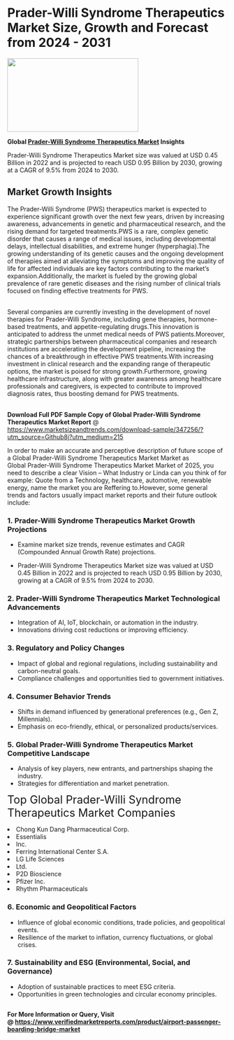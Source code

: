<H1>Prader-Willi Syndrome Therapeutics Market Size, Growth and Forecast from 2024 - 2031</H1><img class="aligncenter size-medium wp-image-584254" src="https://thirdeyenews.in/wp-content/uploads/2024/09/Global-Market-Research-300x168.jpeg" alt="" width="300" height="168" /><p><strong>Global&nbsp;<a href="https://www.marketsizeandtrends.com/download-sample/347256/?utm_source=Github8j?utm_medium=215">Prader-Willi Syndrome Therapeutics Market</a> Insights</strong></p><p>Prader-Willi Syndrome Therapeutics Market size was valued at USD 0.45 Billion in 2022 and is projected to reach USD 0.95 Billion by 2030, growing at a CAGR of 9.5% from 2024 to 2030.</p><p><h2>Market Growth Insights</h2> <p>The Prader-Willi Syndrome (PWS) therapeutics market is expected to experience significant growth over the next few years, driven by increasing awareness, advancements in genetic and pharmaceutical research, and the rising demand for targeted treatments.PWS is a rare, complex genetic disorder that causes a range of medical issues, including developmental delays, intellectual disabilities, and extreme hunger (hyperphagia).The growing understanding of its genetic causes and the ongoing development of therapies aimed at alleviating the symptoms and improving the quality of life for affected individuals are key factors contributing to the market’s expansion.Additionally, the market is fueled by the growing global prevalence of rare genetic diseases and the rising number of clinical trials focused on finding effective treatments for PWS.<br><br> </p> <p>Several companies are currently investing in the development of novel therapies for Prader-Willi Syndrome, including gene therapies, hormone-based treatments, and appetite-regulating drugs.This innovation is anticipated to address the unmet medical needs of PWS patients.Moreover, strategic partnerships between pharmaceutical companies and research institutions are accelerating the development pipeline, increasing the chances of a breakthrough in effective PWS treatments.With increasing investment in clinical research and the expanding range of therapeutic options, the market is poised for strong growth.Furthermore, growing healthcare infrastructure, along with greater awareness among healthcare professionals and caregivers, is expected to contribute to improved diagnosis rates, thus boosting demand for PWS treatments.<br><br></p><p><span class=""><strong>Download Full PDF Sample Copy of Global Prader-Willi Syndrome Therapeutics Market Report</strong> @ <a href="https://www.marketsizeandtrends.com/download-sample/347256/?utm_source=Github8j?utm_medium=215" target="_blank">https://www.marketsizeandtrends.com/download-sample/347256/?utm_source=Github8j?utm_medium=215</a></span></p><p>In order to make an accurate and perceptive description of future scope of a Global&nbsp;Prader-Willi Syndrome Therapeutics Market Market as Global&nbsp;Prader-Willi Syndrome Therapeutics Market Market of 2025, you need to describe a clear Vision &ndash; What Industry or Linda can you think of for example: Quote from a Technology, healthcare, automotive, renewable energy, name the market you are Reffering to.However, some general trends and factors usually impact market reports and their future outlook include:</p><h3>1.&nbsp;<strong>Prader-Willi Syndrome Therapeutics Market Growth Projections</strong></h3><ul><li>Examine market size trends, revenue estimates and CAGR (Compounded Annual Growth Rate) projections.</li><li><p>Prader-Willi Syndrome Therapeutics Market size was valued at USD 0.45 Billion in 2022 and is projected to reach USD 0.95 Billion by 2030, growing at a CAGR of 9.5% from 2024 to 2030.</p></li></ul><h3>2.&nbsp;<strong>Prader-Willi Syndrome Therapeutics Market Technological Advancements</strong></h3><ul><li>Integration of AI, IoT, blockchain, or automation in the industry.</li><li>Innovations driving cost reductions or improving efficiency.</li></ul><h3>3.&nbsp;<strong>Regulatory and Policy Changes</strong></h3><ul><li>Impact of global and regional regulations, including sustainability and carbon-neutral goals.</li><li>Compliance challenges and opportunities tied to government initiatives.</li></ul><h3>4.&nbsp;<strong>Consumer Behavior Trends</strong></h3><ul><li>Shifts in demand influenced by generational preferences (e.g., Gen Z, Millennials).</li><li>Emphasis on eco-friendly, ethical, or personalized products/services.</li></ul><h3>5.&nbsp;<strong>Global Prader-Willi Syndrome Therapeutics Market Competitive Landscape</strong></h3><ul><li>Analysis of key players, new entrants, and partnerships shaping the industry.</li><li>Strategies for differentiation and market penetration.</li></ul><p data-pm-slice="1 1 []"><span style="color: inherit; font-family: inherit; font-size: 25px;">Top Global Prader-Willi Syndrome Therapeutics Market Companies</span></p><div class="" data-test-id=""><p><li>Chong Kun Dang Pharmaceutical Corp.</li><li> Essentialis</li><li> Inc.</li><li> Ferring International Center S.A.</li><li> LG Life Sciences</li><li> Ltd.</li><li> P2D Bioscience</li><li> Pfizer Inc.</li><li> Rhythm Pharmaceuticals</li></p></div><h3>6.&nbsp;<strong>Economic and Geopolitical Factors</strong></h3><ul><li>Influence of global economic conditions, trade policies, and geopolitical events.</li><li>Resilience of the market to inflation, currency fluctuations, or global crises.</li></ul><h3>7.&nbsp;<strong>Sustainability and ESG (Environmental, Social, and Governance)</strong></h3><ul><li>Adoption of sustainable practices to meet ESG criteria.</li><li>Opportunities in green technologies and circular economy principles.</li></ul><h2><strong style="font-size: 14px;">For More Information or Query, Visit @&nbsp;</strong><a style="background-color: #ffffff; font-size: 14px;" href="https://www.marketsizeandtrends.com/report/prader-willi-syndrome-therapeutics-market/" target="_blank">https://www.verifiedmarketreports.com/product/airport-passenger-boarding-bridge-market</a></h2>